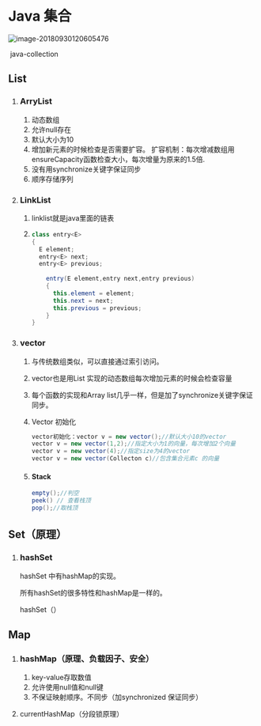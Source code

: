 # Java 集合

![image-20180930120605476](/Users/haha/Documents/注解/collection.png)

​										java-collection 

## List

1. ### ArryList

   1. 动态数组
   2. 允许null存在
   3. 默认大小为10
   4. 增加新元素的时候检查是否需要扩容。
      扩容机制：每次增减数组用ensureCapacity函数检查大小，每次增量为原来的1.5倍.
   5. 没有用synchronize关键字保证同步
   6. 顺序存储序列

2. ### LinkList

   1. linklist就是java里面的链表

   2. ```java
      class entry<E>
      {
      	E element;
      	entry<E> next;
      	entry<E> previous;
          
          entry(E element,entry next,entry previous)
          {
          	this.element = element;
          	this.next = next;
          	this.previous = previous;
          }
      }
      ```

3. ### vector

   1. 与传统数组类似，可以直接通过索引访问。

   2. vector也是用List 实现的动态数组每次增加元素的时候会检查容量

   3. 每个函数的实现和Array list几乎一样，但是加了synchronize关键字保证同步。

   4. Vector 初始化

      ```java
      vector初始化：vector v = new vector();//默认大小10的vector
      vector v = new vector(1,2);//指定大小为1的向量，每次增加2个向量
      vector v = new vector(4);//指定size为4的vector
      vector v = new vector(Collecton c)//包含集合元素c 的向量
      ```

   5. #### Stack

      ```java
      empty();//判空
      peek() // 查看栈顶
      pop();//取栈顶
      ```


## Set（原理）

1. ### hashSet

   hashSet 中有hashMap的实现。

   所有hashSet的很多特性和hashMap是一样的。

   hashSet（）

## Map

1. ### hashMap（原理、负载因子、安全）

   1. key-value存取数值
   2. 允许使用null值和null键
   3. 不保证映射顺序。不同步（加synchronized 保证同步）

2. currentHashMap（分段锁原理）

